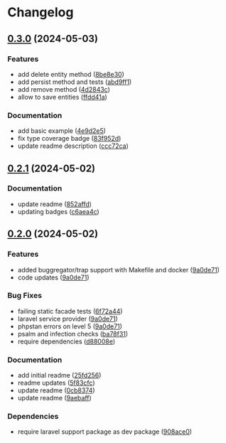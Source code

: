 # Changelog

## [0.3.0](https://github.com/wayofdev/active-record/compare/v0.2.1...v0.3.0) (2024-05-03)


### Features

* add delete entity method ([8be8e30](https://github.com/wayofdev/active-record/commit/8be8e305e19b5f00ea075273e6ec2eb4d466f8b9))
* add persist method and tests ([abd9ff1](https://github.com/wayofdev/active-record/commit/abd9ff1d6dd6733d885e61f5513c089302c83065))
* add remove method ([4d2843c](https://github.com/wayofdev/active-record/commit/4d2843c3685e9f35fe61b784fd62a4b512707cd2))
* allow to save entities ([ffdd41a](https://github.com/wayofdev/active-record/commit/ffdd41adda638d5dea3516029bcef0c604d9d193))


### Documentation

* add basic example ([4e9d2e5](https://github.com/wayofdev/active-record/commit/4e9d2e54444afa2dec5de3e958bbea1bad5217c0))
* fix type coverage badge ([83f952d](https://github.com/wayofdev/active-record/commit/83f952df2c391633e4873ed82103791244baebe6))
* update readme description ([ccc72ca](https://github.com/wayofdev/active-record/commit/ccc72cab99284457d00a31988dd2e0a7cae36d7b))

## [0.2.1](https://github.com/wayofdev/active-record/compare/v0.2.0...v0.2.1) (2024-05-02)


### Documentation

* update readme ([852affd](https://github.com/wayofdev/active-record/commit/852affda822ce8101819407c40d8d5a7229b96e8))
* updating badges ([c6aea4c](https://github.com/wayofdev/active-record/commit/c6aea4c3b02a7b494d3620954889eb58c90fdbe9))

## [0.2.0](https://github.com/wayofdev/active-record/compare/v0.1.0...v0.2.0) (2024-05-02)


### Features

* added buggregator/trap support with Makefile and docker ([9a0de71](https://github.com/wayofdev/active-record/commit/9a0de7197c63cecb68460672f9dbce24d5db5bc0))
* code updates ([9a0de71](https://github.com/wayofdev/active-record/commit/9a0de7197c63cecb68460672f9dbce24d5db5bc0))


### Bug Fixes

* failing static facade tests ([6f72a44](https://github.com/wayofdev/active-record/commit/6f72a448dd345cd5d2d5a4baf6b1410855c136d2))
* laravel service provider ([9a0de71](https://github.com/wayofdev/active-record/commit/9a0de7197c63cecb68460672f9dbce24d5db5bc0))
* phpstan errors on level 5 ([9a0de71](https://github.com/wayofdev/active-record/commit/9a0de7197c63cecb68460672f9dbce24d5db5bc0))
* psalm and infection checks ([ba78f31](https://github.com/wayofdev/active-record/commit/ba78f31edbdcc3800a3ea57bb3d708ec8e8c277f))
* require dependencies ([d88008e](https://github.com/wayofdev/active-record/commit/d88008e315f1479a657980a571601edd5fe5cfc7))


### Documentation

* add initial readme ([25fd256](https://github.com/wayofdev/active-record/commit/25fd2563e291c6e9fe2162274b8662231bb529b3))
* readme updates ([5f83cfc](https://github.com/wayofdev/active-record/commit/5f83cfc58bc0672e518ae68ecf86deacded48084))
* update readme ([0cb8374](https://github.com/wayofdev/active-record/commit/0cb837475719c7ce9f2d23654711f71a55e49865))
* update readme ([9aebaff](https://github.com/wayofdev/active-record/commit/9aebaffa4cd5bebc83057c84cc17faaa34de1716))


### Dependencies

* require laravel support package as dev package ([908ace0](https://github.com/wayofdev/active-record/commit/908ace0a6e54e2d45431447a887c9aa718c6f214))
